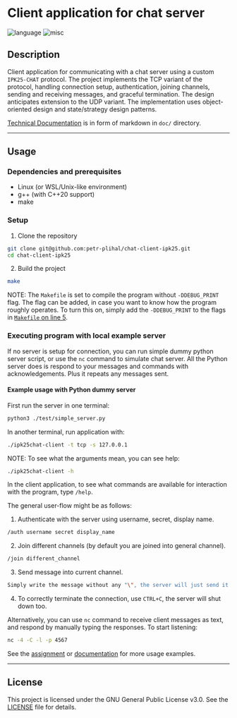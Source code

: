 # Client application for chat server

![language](https://img.shields.io/badge/language-C++-3A86FF)
![misc](https://img.shields.io/badge/tool-Wireshark-FF006E)

## Description
Client application for communicating with a chat server using a custom `IPK25-CHAT` protocol. The project implements the TCP variant of the protocol, handling connection setup, authentication, joining channels, sending and receiving messages, and graceful termination. The design anticipates extension to the UDP variant. The implementation uses object-oriented design and state/strategy design patterns.

[Technical Documentation](doc/documentation.md) is in form of markdown in `doc/` directory.

---

## Usage

### Dependencies and prerequisites

- Linux (or WSL/Unix-like environment)
- g++ (with C++20 support)
- make

### Setup

1. Clone the repository
```bash
git clone git@github.com:petr-plihal/chat-client-ipk25.git
cd chat-client-ipk25
```

2. Build the project
```bash
make
```

NOTE: The `Makefile` is set to compile the program without `-DDEBUG_PRINT` flag. The flag can be added, in case you want to know how the program roughly operates. To turn this on, simply add the `-DDEBUG_PRINT` to the flags in [`Makefile` on line 5](./Makefile).

### Executing program with local example server

If no server is setup for connection, you can run simple dummy python server script, or use the `nc` command to simulate chat server. All the Python server does is respond to your messages and commands with acknowledgements. Plus it repeats any messages sent.

#### Example usage with Python dummy server

First run the server in one terminal:
```bash
python3 ./test/simple_server.py
```

In another terminal, run application with:
```bash
./ipk25chat-client -t tcp -s 127.0.0.1
```
NOTE: To see what the arguments mean, you can see help:
```bash
./ipk25chat-client -h
```

In the client application, to see what commands are available for interaction with the program, type `/help`.

The general user-flow might be as follows:

1. Authenticate with the server using username, secret, display name.
```bash
/auth username secret display_name
```

2. Join different channels (by default you are joined into general channel).
```bash
/join different_channel
```

3. Send message into current channel.
```bash
Simply write the message without any "\", the server will just send it back.
```

4. To correctly terminate the connection, use `CTRL+C`, the server will shut down too.

Alternatively, you can use `nc` command to receive client messages as text, and respond by manually typing the responses. To start listening:
```bash
nc -4 -C -l -p 4567
```

See the [assignment](./doc/assignment.md) or [documentation](./doc/documentation.md) for more usage examples.

---

## License
This project is licensed under the GNU General Public License v3.0. See the [LICENSE](LICENSE) file for details.